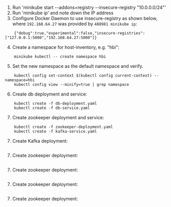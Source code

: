 1.  Run 'minikube start --addons=registry --insecure-registry "10.0.0.0/24"'
2.  Run 'minikube ip' and note down the IP address
3.  Configure Docker Daemon to use insecure-registry as shown below, where `192.168.64.27` was provided by `488981
minikube ip`:
```
    {"debug":true,"experimental":false,"insecure-registries":["127.0.0.1:5000","192.168.64.27:5000"]}
```
4.  Create a namespace for host-inventory, e.g. "hbi":
```
    minikube kubectl -- create namespace hbi
```
5.  Set the new namespace as the default namespace and verify.
```
    kubectl config set-context $(kubectl config current-context) --namespace=hbi
    kubectl config view --minify=true | grep namespace
```
6.  Create db deployment and service:
```
    kubectl create -f db-deployment.yaml
    kubectl create -f db-service.yaml
```
7.  Create zookeeper deployment and service:
```
    kubectl create -f zookeeper-deployment.yaml
    kubectl create -f kafka-service.yaml
```
7.  Create Kafka deployment:
```

```
7.  Create zookeeper deployment:
```

```
7.  Create zookeeper deployment:
```

```
7.  Create zookeeper deployment:
```

```
7.  Create zookeeper deployment:
```

```
